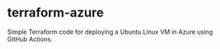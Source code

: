 # terraform-azure
Simple Terraform code for deploying a Ubuntu Linux VM in Azure using GitHub Actions.
